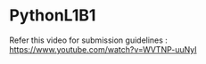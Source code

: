 # PythonL1B1

Refer this video for submission guidelines : https://www.youtube.com/watch?v=WVTNP-uuNyI
